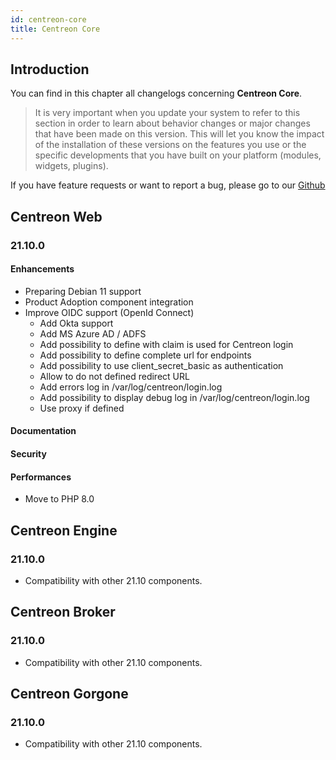 ```yaml
---
id: centreon-core
title: Centreon Core
---
```


## Introduction

You can find in this chapter all changelogs concerning **Centreon Core**.

> It is very important when you update your system to refer to this section in order to learn about behavior changes or
> major changes that have been made on this version. This will let you know the impact of the installation of these
> versions on the features you use or the specific developments that you have built on your platform (modules,
> widgets, plugins).

If you have feature requests or want to report a bug, please go to our
[Github](https://github.com/centreon/centreon/issues/new/choose)

## Centreon Web

### 21.10.0

#### Enhancements

- Preparing Debian 11 support
- Product Adoption component integration
- Improve OIDC support (OpenId Connect)
  - Add Okta support
  - Add MS Azure AD / ADFS
  - Add possibility to define with claim is used for Centreon login
  - Add possibility to define complete url for endpoints
  - Add possibility to use client_secret_basic as authentication
  - Allow to do not defined redirect URL
  - Add errors log in /var/log/centreon/login.log
  - Add possibility to display debug log in /var/log/centreon/login.log
  - Use proxy if defined

#### Documentation

#### Security

#### Performances

- Move to PHP 8.0

## Centreon Engine

### 21.10.0

- Compatibility with other 21.10 components.

## Centreon Broker

### 21.10.0

- Compatibility with other 21.10 components.

## Centreon Gorgone

### 21.10.0

- Compatibility with other 21.10 components.
